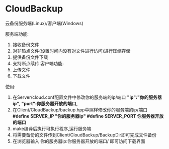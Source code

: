 # CloudBackup
云备份服务端(Linux)/客户端(Windows)

服务端功能:
1. 接收备份文件
2. 对非热点文件(设置时间内没有对文件进行访问)进行压缩存储
3. 提供备份文件下载
4. 支持断点续传
客户端功能:
1. 上传文件
2. 下载文件

使用:
1. 在Server/cloud.conf配置文件中修改你的服务端的ip/端口
   **"ip":"你的服务器ip",**
   **"port":你服务器开放的端口,**
3. 在Client/CloudBackup/backup.hpp中照样修改你的服务端的ip/端口
   **#define SERVER_IP "你的服务器ip"**
   **#define SERVER_PORT 你服务器开放的端口**
5. make编译后执行可执行程序,运行服务端
6. 将需要备份的文件传到Client/CloudBackup/BackupDir即可完成文件备份
7. 在浏览器输入 你的服务器ip:你服务器开放的端口/ 即可访问下载界面
